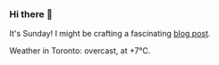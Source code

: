 ### Hi there :wave:

It's Sunday! I might be crafting a fascinating [blog post](https://benjaminwuethrich.dev).

Weather in Toronto: overcast, at +7°C.
